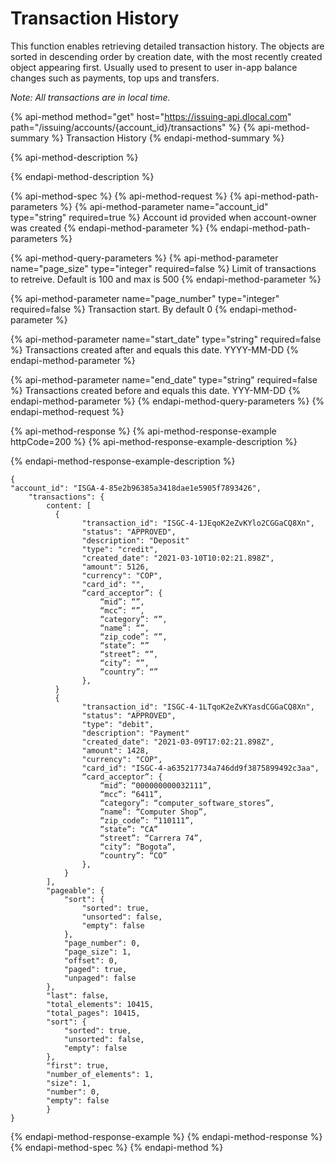 # Transaction History

This function enables retrieving detailed transaction history. The objects are sorted in descending order by creation date, with the most recently created object appearing first. Usually used to present to user in-app balance changes such as payments, top ups and transfers. 

_Note: All transactions are in local time._ 

{% api-method method="get" host="https://issuing-api.dlocal.com" path="/issuing/accounts/{account\_id}/transactions" %}
{% api-method-summary %}
Transaction History
{% endapi-method-summary %}

{% api-method-description %}

{% endapi-method-description %}

{% api-method-spec %}
{% api-method-request %}
{% api-method-path-parameters %}
{% api-method-parameter name="account\_id" type="string" required=true %}
Account id provided when account-owner was created
{% endapi-method-parameter %}
{% endapi-method-path-parameters %}

{% api-method-query-parameters %}
{% api-method-parameter name="page\_size" type="integer" required=false %}
Limit of transactions to retreive. Default is 100 and max is 500
{% endapi-method-parameter %}

{% api-method-parameter name="page\_number" type="integer" required=false %}
Transaction start. By default 0
{% endapi-method-parameter %}

{% api-method-parameter name="start\_date" type="string" required=false %}
Transactions created after and equals this date. YYYY-MM-DD
{% endapi-method-parameter %}

{% api-method-parameter name="end\_date" type="string" required=false %}
Transactions created before and equals this date. YYY-MM-DD
{% endapi-method-parameter %}
{% endapi-method-query-parameters %}
{% endapi-method-request %}

{% api-method-response %}
{% api-method-response-example httpCode=200 %}
{% api-method-response-example-description %}

{% endapi-method-response-example-description %}

```
{
"account_id": "ISGA-4-85e2b96385a3418dae1e5905f7893426",
    "transactions": {
        content: [
          {
                "transaction_id": "ISGC-4-1JEqoK2eZvKYlo2CGGaCQ8Xn",
                "status": "APPROVED",
                "description": "Deposit"
                "type": "credit",
                "created_date": "2021-03-10T10:02:21.898Z",
                "amount": 5126,
                "currency": "COP",
                "card_id": "",
                “card_acceptor”: {
                    “mid”: “”,
                    “mcc”: “”,
                    “category”: “”,
                    “name”: “”,
                    “zip_code”: “”,
                    “state”: “”
                    “street”: “”,
                    “city”: “”,
                    “country”: “”
                },  
          }
          {
                "transaction_id": "ISGC-4-1LTqoK2eZvKYasdCGGaCQ8Xn",
                "status": "APPROVED",
                "type": "debit",
                "description": "Payment"
                "created_date": "2021-03-09T17:02:21.898Z",
                "amount": 1428,
                "currency": "COP",
                "card_id": "ISGC-4-a635217734a746dd9f3875899492c3aa",
                “card_acceptor”: {
                    “mid”: “000000000032111”,
                    “mcc”: “6411”,
                    “category”: “computer_software_stores”,
                    “name”: “Computer Shop”,
                    “zip_code”: “110111”,
                    “state”: “CA”
                    “street”: “Carrera 74”,
                    “city”: “Bogota”,
                    “country”: “CO”
                },
            }           
        ],
        "pageable": {
            "sort": {
                "sorted": true,
                "unsorted": false,
                "empty": false
            },
            "page_number": 0,
            "page_size": 1,
            "offset": 0,
            "paged": true,
            "unpaged": false
        },
        "last": false,
        "total_elements": 10415,
        "total_pages": 10415,
        "sort": {
            "sorted": true,
            "unsorted": false,
            "empty": false
        },
        "first": true,
        "number_of_elements": 1,
        "size": 1,
        "number": 0,
        "empty": false    
        } 
}
```
{% endapi-method-response-example %}
{% endapi-method-response %}
{% endapi-method-spec %}
{% endapi-method %}



